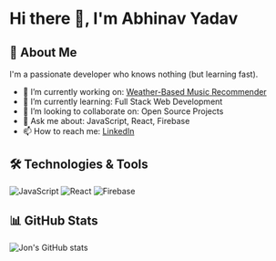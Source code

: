 # Hi there 👋, I'm Abhinav Yadav

## 🚀 About Me
I'm a passionate developer who knows nothing (but learning fast).

- 🔭 I’m currently working on: [Weather-Based Music Recommender](#)
- 🌱 I’m currently learning: Full Stack Web Development
- 👯 I’m looking to collaborate on: Open Source Projects
- 💬 Ask me about: JavaScript, React, Firebase
- 📫 How to reach me: [LinkedIn](https://www.linkedin.com/in/abhinav-yadav-033a3525b/)

## 🛠️ Technologies & Tools
![JavaScript](https://img.shields.io/badge/-JavaScript-black?style=flat-square&logo=javascript)
![React](https://img.shields.io/badge/-React-black?style=flat-square&logo=react)
![Firebase](https://img.shields.io/badge/-Firebase-black?style=flat-square&logo=firebase)

## 📊 GitHub Stats
![Jon's GitHub stats](https://github-readme-stats.vercel.app/api?username=Abhinavyadav001&show_icons=true&theme=radical)

